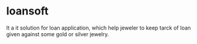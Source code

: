 # loansoft
It a it solution for loan application, which help jeweler to keep tarck of loan given against some gold or silver jewelry.
